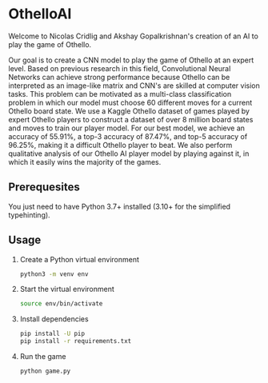 # OthelloAI

Welcome to Nicolas Cridlig and Akshay Gopalkrishnan's creation of an AI to play the game of Othello.

Our goal is to create a CNN model to play the game of Othello at an expert level. Based on previous research in this field,  Convolutional Neural Networks can achieve strong performance because Othello can be interpreted as an image-like matrix and CNN's are skilled at computer vision tasks. This problem can be motivated as a multi-class classification problem in which our model must choose 60 different moves for a current Othello board state. We use a Kaggle Othello dataset of games played by expert Othello players to construct a dataset of over 8 million board states and moves to train our player model. For our best model, we achieve an accuracy of 55.91\%, a top-3 accuracy of 87.47\%, and top-5 accuracy of 96.25\%, making it a difficult Othello player to beat. We also perform qualitative analysis of our Othello AI player model by playing against it, in which it easily wins the majority of the games. 

## Prerequesites

You just need to have Python 3.7+ installed (3.10+ for the simplified typehinting).

## Usage

1. Create a Python virtual environment

    ```bash
    python3 -m venv env
    ```

2. Start the virtual environment

    ```bash
    source env/bin/activate
    ```

3. Install dependencies

    ```bash
    pip install -U pip
    pip install -r requirements.txt
    ```

4. Run the game

    ```bash
    python game.py
    ```